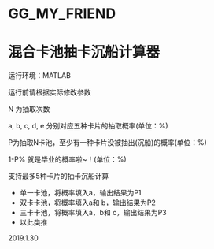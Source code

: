 ﻿# GG_MY_FRIEND

# 混合卡池抽卡沉船计算器

 运行环境：MATLAB
 
 运行前请根据实际修改参数
 
 N 为抽取次数
 
 a, b, c, d, e 分别对应五种卡片的抽取概率(单位：%) 
 
 P为抽取N卡池，至少有一种卡片没被抽出(沉船)的概率(单位：%)
 
 1-P% 就是毕业的概率啦~！(单位：%)
 
 支持最多5种卡片的抽卡沉船计算
 
 * 单一卡池，将概率填入a，输出结果为P1
 * 双卡卡池，将概率填入a和 b，输出结果为P2
 * 三卡卡池，将概率填入a，b和 c，输出结果为P3
 * 以此类推

 2019.1.30
